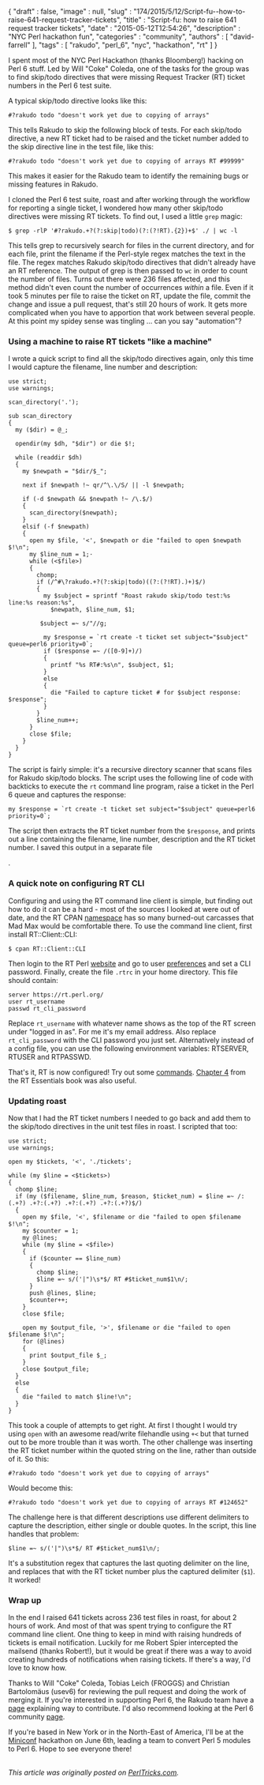 {
   "draft" : false,
   "image" : null,
   "slug" : "174/2015/5/12/Script-fu--how-to-raise-641-request-tracker-tickets",
   "title" : "Script-fu: how to raise 641 request tracker tickets",
   "date" : "2015-05-12T12:54:26",
   "description" : "NYC Perl hackathon fun",
   "categories" : "community",
   "authors" : [
      "david-farrell"
   ],
   "tags" : [
      "rakudo",
      "perl_6",
      "nyc",
      "hackathon",
      "rt"
   ]
}


I spent most of the NYC Perl Hackathon (thanks Bloomberg!) hacking on Perl 6 stuff. Led by Will "Coke" Coleda, one of the tasks for the group was to find skip/todo directives that were missing Request Tracker (RT) ticket numbers in the Perl 6 test suite.

A typical skip/todo directive looks like this:

``` prettyprint
#?rakudo todo "doesn't work yet due to copying of arrays"
```

This tells Rakudo to skip the following block of tests. For each skip/todo directive, a new RT ticket had to be raised and the ticket number added to the skip directive line in the test file, like this:

``` prettyprint
#?rakudo todo "doesn't work yet due to copying of arrays RT #99999"
```

This makes it easier for the Rakudo team to identify the remaining bugs or missing features in Rakudo.

I cloned the Perl 6 test suite, roast and after working through the workflow for reporting a single ticket, I wondered how many other skip/todo directives were missing RT tickets. To find out, I used a little `grep` magic:

``` prettyprint
$ grep -rlP '#?rakudo.+?(?:skip|todo)(?:(?!RT).{2})+$' ./ | wc -l
```

This tells grep to recursively search for files in the current directory, and for each file, print the filename if the Perl-style regex matches the text in the file. The regex matches Rakudo skip/todo directives that didn't already have an RT reference. The output of grep is then passed to `wc` in order to count the number of files. Turns out there were 236 files affected, and this method didn't even count the number of occurrences *within* a file. Even if it took 5 minutes per file to raise the ticket on RT, update the file, commit the change and issue a pull request, that's still 20 hours of work. It gets more complicated when you have to apportion that work between several people. At this point my spidey sense was tingling ... can you say "automation"?

### Using a machine to raise RT tickets "like a machine"

I wrote a quick script to find all the skip/todo directives again, only this time I would capture the filename, line number and description:

``` prettyprint
use strict;
use warnings;

scan_directory('.');

sub scan_directory
{
  my ($dir) = @_; 

  opendir(my $dh, "$dir") or die $!; 

  while (readdir $dh)
  {
    my $newpath = "$dir/$_";

    next if $newpath !~ qr/^\.\/S/ || -l $newpath;

    if (-d $newpath && $newpath !~ /\.$/)
    {   
      scan_directory($newpath);
    }   
    elsif (-f $newpath)
    {   
      open my $file, '<', $newpath or die "failed to open $newpath $!\n";
      my $line_num = 1;· 
      while (<$file>)
      {   
        chomp;
        if (/^#\?rakudo.+?(?:skip|todo)((?:(?!RT).)+)$/)
        {
          my $subject = sprintf "Roast rakudo skip/todo test:%s line:%s reason:%s",
            $newpath, $line_num, $1; 

         $subject =~ s/"//g;

          my $response = `rt create -t ticket set subject="$subject" queue=perl6 priority=0`;
          if ($response =~ /([0-9]+)/)
          {
            printf "%s RT#:%s\n", $subject, $1; 
          }
          else
          {
            die "Failed to capture ticket # for $subject response: $response";
          }
        }
        $line_num++;
      }   
      close $file;
    }   
  }
}
```

The script is fairly simple: it's a recursive directory scanner that scans files for Rakudo skip/todo blocks. The script uses the following line of code with backticks to execute the `rt` command line program, raise a ticket in the Perl 6 queue and captures the response:

``` prettyprint
my $response = `rt create -t ticket set subject="$subject" queue=perl6 priority=0`;
```

The script then extracts the RT ticket number from the `$response`, and prints out a line containing the filename, line number, description and the RT ticket number. I saved this output in a separate file

.

### A quick note on configuring RT CLI

Configuring and using the RT command line client is simple, but finding out how to do it can be a hard - most of the sources I looked at were out of date, and the RT CPAN [namespace](https://metacpan.org/search?q=RT&size=20) has so many burned-out carcasses that Mad Max would be comfortable there. To use the command line client, first install RT::Client::CLI:

``` prettyprint
$ cpan RT::Client::CLI
```

Then login to the RT Perl [website](http://rt.perl.org/) and go to user [preferences](https://rt.perl.org/User/Prefs.html) and set a CLI password. Finally, create the file `.rtrc` in your home directory. This file should contain:

    server https://rt.perl.org/
    user rt_username
    passwd rt_cli_password

Replace `rt_username` with whatever name shows as the top of the RT screen under "logged in as". For me it's my email address. Also replace `rt_cli_password` with the CLI password you just set. Alternatively instead of a config file, you can use the following environment variables: RTSERVER, RTUSER and RTPASSWD.

That's it, RT is now configured! Try out some [commands](http://requesttracker.wikia.com/wiki/CLI). [Chapter 4](https://www.safaribooksonline.com/library/view/rt-essentials/0596006683/ch04.html) from the RT Essentials book was also useful.

### Updating roast

Now that I had the RT ticket numbers I needed to go back and add them to the skip/todo directives in the unit test files in roast. I scripted that too:

``` prettyprint
use strict;
use warnings;

open my $tickets, '<', './tickets';

while (my $line = <$tickets>)
{
  chomp $line;
  if (my ($filename, $line_num, $reason, $ticket_num) = $line =~ /:(.+?) .+?:(.+?) .+?:(.+?) .+?:(.+?)$/)
  {
    open my $file, '<', $filename or die "failed to open $filename $!\n";
    my $counter = 1;
    my @lines;
    while (my $line = <$file>)
    {   
      if ($counter == $line_num)
      {   
        chomp $line;
        $line =~ s/('|")\s*$/ RT #$ticket_num$1\n/;
      }   
      push @lines, $line;
      $counter++;
    }   
    close $file;

    open my $output_file, '>', $filename or die "failed to open $filename $!\n";
    for (@lines)
    {   
      print $output_file $_; 
    }   
    close $output_file;
  }
  else
  {
    die "failed to match $line!\n";
  }
}
```

This took a couple of attempts to get right. At first I thought I would try using `open` with an awesome read/write filehandle using `+<` but that turned out to be more trouble than it was worth. The other challenge was inserting the RT ticket number within the quoted string on the line, rather than outside of it. So this:

``` prettyprint
#?rakudo todo "doesn't work yet due to copying of arrays"
```

Would become this:

``` prettyprint
#?rakudo todo "doesn't work yet due to copying of arrays RT #124652"
```

The challenge here is that different descriptions use different delimiters to capture the description, either single or double quotes. In the script, this line handles that problem:

``` prettyprint
$line =~ s/('|")\s*$/ RT #$ticket_num$1\n/;
```

It's a substitution regex that captures the last quoting delimiter on the line, and replaces that with the RT ticket number plus the captured delimiter (`$1`). It worked!

### Wrap up

In the end I raised 641 tickets across 236 test files in roast, for about 2 hours of work. And most of that was spent trying to configure the RT command line client. One thing to keep in mind with raising hundreds of tickets is email notification. Luckily for me Robert Spier intercepted the mailsend (thanks Robert!), but it would be great if there was a way to avoid creating hundreds of notifications when raising tickets. If there's a way, I'd love to know how.

Thanks to Will "Coke" Coleda, Tobias Leich (FROGGS) and Christian Bartolomäus (usev6) for reviewing the pull request and doing the work of merging it. If you're interested in supporting Perl 6, the Rakudo team have a [page](http://rakudo.org/how-to-help/) explaining way to contribute. I'd also recommend looking at the Perl 6 community [page](http://perl6.org/community/).

If you're based in New York or in the North-East of America, I'll be at the [Miniconf](http://mini-conf.com) hackathon on June 6th, leading a team to convert Perl 5 modules to Perl 6. Hope to see everyone there!

\
*This article was originally posted on [PerlTricks.com](http://perltricks.com).*
